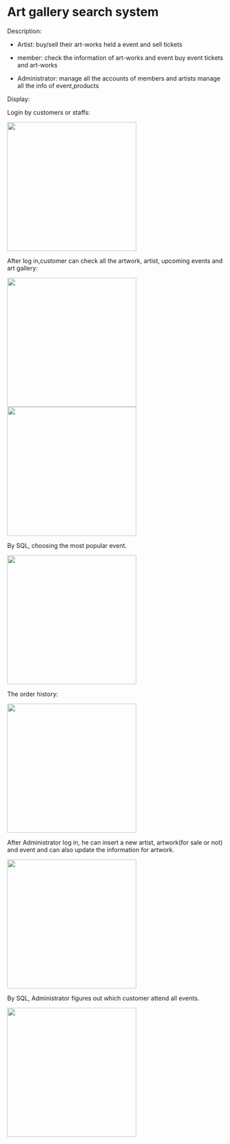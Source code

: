 # Art gallery search system


Description: 
- Artist:   buy/sell their art-works
            held a event and sell tickets
            
- member:   check the information of art-works and event 
            buy event tickets and art-works
            
- Administrator:    manage all the accounts of members and artists
                    manage all the info of event,products
                    
                    





Display:

Login by customers or staffs:

<image src="Screenshots/IMG_2371.JPG" width="300" hight="500">


After log in,customer can check all the artwork, artist, upcoming
events and art gallery:

<image src="Screenshots/IMG_2372.JPG" width="300" hight="200">

<image src="Screenshots/IMG_2374.JPG" width="300" hight="200">

By SQL, choosing the most popular event. 

<image src="Screenshots/IMG_2375.JPG" width="300" hight="200">

The order history:

<image src="Screenshots/IMG_2377.JPG" width="300" hight="200">

After Administrator log in, he can insert a new artist, artwork(for sale or
not) and event and can also update the information for artwork.

<image src="Screenshots/IMG_2380.JPG" width="300" hight="200">

By SQL, Administrator figures out which customer attend all events.

<image src="Screenshots/IMG_2379.JPG" width="300" hight="200">
